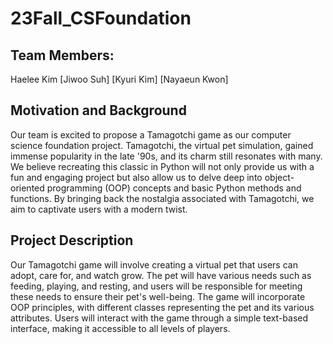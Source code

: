 # 23Fall_CSFoundation

## Team Members:

Haelee Kim
[Jiwoo Suh]
[Kyuri Kim]
[Nayaeun Kwon]

## Motivation and Background
Our team is excited to propose a Tamagotchi game as our computer science foundation project. Tamagotchi, the virtual pet simulation, gained immense popularity in the late '90s, and its charm still resonates with many. We believe recreating this classic in Python will not only provide us with a fun and engaging project but also allow us to delve deep into object-oriented programming (OOP) concepts and basic Python methods and functions. By bringing back the nostalgia associated with Tamagotchi, we aim to captivate users with a modern twist.

## Project Description
Our Tamagotchi game will involve creating a virtual pet that users can adopt, care for, and watch grow. The pet will have various needs such as feeding, playing, and resting, and users will be responsible for meeting these needs to ensure their pet's well-being. The game will incorporate OOP principles, with different classes representing the pet and its various attributes. Users will interact with the game through a simple text-based interface, making it accessible to all levels of players.




